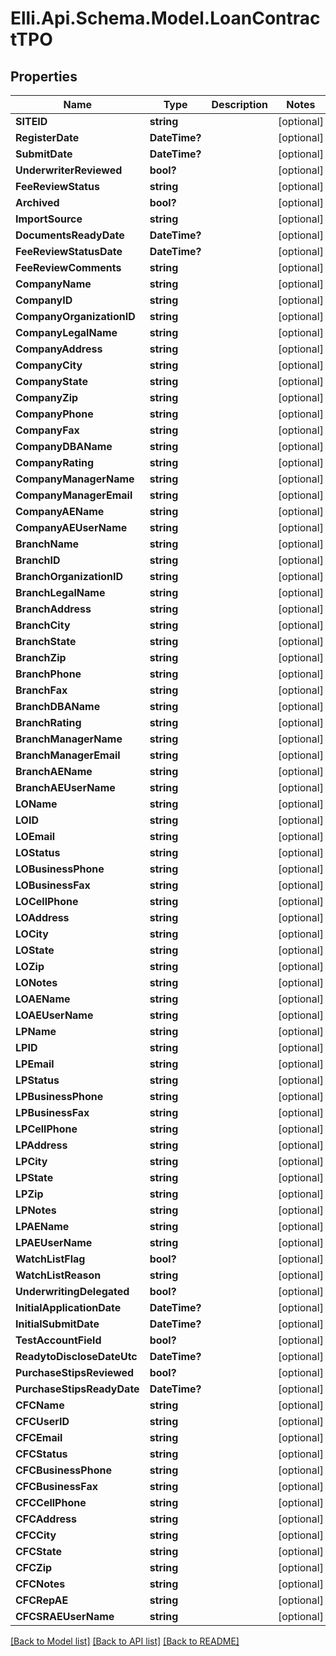 # Elli.Api.Schema.Model.LoanContractTPO
## Properties

Name | Type | Description | Notes
------------ | ------------- | ------------- | -------------
**SITEID** | **string** |  | [optional] 
**RegisterDate** | **DateTime?** |  | [optional] 
**SubmitDate** | **DateTime?** |  | [optional] 
**UnderwriterReviewed** | **bool?** |  | [optional] 
**FeeReviewStatus** | **string** |  | [optional] 
**Archived** | **bool?** |  | [optional] 
**ImportSource** | **string** |  | [optional] 
**DocumentsReadyDate** | **DateTime?** |  | [optional] 
**FeeReviewStatusDate** | **DateTime?** |  | [optional] 
**FeeReviewComments** | **string** |  | [optional] 
**CompanyName** | **string** |  | [optional] 
**CompanyID** | **string** |  | [optional] 
**CompanyOrganizationID** | **string** |  | [optional] 
**CompanyLegalName** | **string** |  | [optional] 
**CompanyAddress** | **string** |  | [optional] 
**CompanyCity** | **string** |  | [optional] 
**CompanyState** | **string** |  | [optional] 
**CompanyZip** | **string** |  | [optional] 
**CompanyPhone** | **string** |  | [optional] 
**CompanyFax** | **string** |  | [optional] 
**CompanyDBAName** | **string** |  | [optional] 
**CompanyRating** | **string** |  | [optional] 
**CompanyManagerName** | **string** |  | [optional] 
**CompanyManagerEmail** | **string** |  | [optional] 
**CompanyAEName** | **string** |  | [optional] 
**CompanyAEUserName** | **string** |  | [optional] 
**BranchName** | **string** |  | [optional] 
**BranchID** | **string** |  | [optional] 
**BranchOrganizationID** | **string** |  | [optional] 
**BranchLegalName** | **string** |  | [optional] 
**BranchAddress** | **string** |  | [optional] 
**BranchCity** | **string** |  | [optional] 
**BranchState** | **string** |  | [optional] 
**BranchZip** | **string** |  | [optional] 
**BranchPhone** | **string** |  | [optional] 
**BranchFax** | **string** |  | [optional] 
**BranchDBAName** | **string** |  | [optional] 
**BranchRating** | **string** |  | [optional] 
**BranchManagerName** | **string** |  | [optional] 
**BranchManagerEmail** | **string** |  | [optional] 
**BranchAEName** | **string** |  | [optional] 
**BranchAEUserName** | **string** |  | [optional] 
**LOName** | **string** |  | [optional] 
**LOID** | **string** |  | [optional] 
**LOEmail** | **string** |  | [optional] 
**LOStatus** | **string** |  | [optional] 
**LOBusinessPhone** | **string** |  | [optional] 
**LOBusinessFax** | **string** |  | [optional] 
**LOCellPhone** | **string** |  | [optional] 
**LOAddress** | **string** |  | [optional] 
**LOCity** | **string** |  | [optional] 
**LOState** | **string** |  | [optional] 
**LOZip** | **string** |  | [optional] 
**LONotes** | **string** |  | [optional] 
**LOAEName** | **string** |  | [optional] 
**LOAEUserName** | **string** |  | [optional] 
**LPName** | **string** |  | [optional] 
**LPID** | **string** |  | [optional] 
**LPEmail** | **string** |  | [optional] 
**LPStatus** | **string** |  | [optional] 
**LPBusinessPhone** | **string** |  | [optional] 
**LPBusinessFax** | **string** |  | [optional] 
**LPCellPhone** | **string** |  | [optional] 
**LPAddress** | **string** |  | [optional] 
**LPCity** | **string** |  | [optional] 
**LPState** | **string** |  | [optional] 
**LPZip** | **string** |  | [optional] 
**LPNotes** | **string** |  | [optional] 
**LPAEName** | **string** |  | [optional] 
**LPAEUserName** | **string** |  | [optional] 
**WatchListFlag** | **bool?** |  | [optional] 
**WatchListReason** | **string** |  | [optional] 
**UnderwritingDelegated** | **bool?** |  | [optional] 
**InitialApplicationDate** | **DateTime?** |  | [optional] 
**InitialSubmitDate** | **DateTime?** |  | [optional] 
**TestAccountField** | **bool?** |  | [optional] 
**ReadytoDiscloseDateUtc** | **DateTime?** |  | [optional] 
**PurchaseStipsReviewed** | **bool?** |  | [optional] 
**PurchaseStipsReadyDate** | **DateTime?** |  | [optional] 
**CFCName** | **string** |  | [optional] 
**CFCUserID** | **string** |  | [optional] 
**CFCEmail** | **string** |  | [optional] 
**CFCStatus** | **string** |  | [optional] 
**CFCBusinessPhone** | **string** |  | [optional] 
**CFCBusinessFax** | **string** |  | [optional] 
**CFCCellPhone** | **string** |  | [optional] 
**CFCAddress** | **string** |  | [optional] 
**CFCCity** | **string** |  | [optional] 
**CFCState** | **string** |  | [optional] 
**CFCZip** | **string** |  | [optional] 
**CFCNotes** | **string** |  | [optional] 
**CFCRepAE** | **string** |  | [optional] 
**CFCSRAEUserName** | **string** |  | [optional] 

[[Back to Model list]](../README.md#documentation-for-models) [[Back to API list]](../README.md#documentation-for-api-endpoints) [[Back to README]](../README.md)

